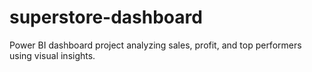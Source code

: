 # superstore-dashboard
Power BI dashboard project analyzing sales, profit, and top performers using visual insights.
